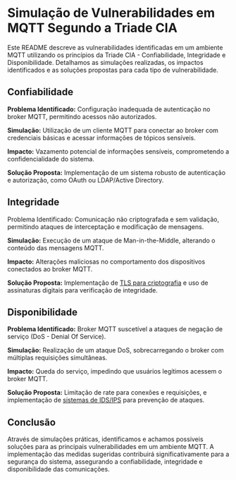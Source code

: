 # Simulação de Vulnerabilidades em MQTT Segundo a Triade CIA

Este README descreve as vulnerabilidades identificadas em um ambiente MQTT utilizando os princípios da Triade CIA - Confiabilidade, Integridade e Disponibilidade. Detalhamos as simulações realizadas, os impactos identificados e as soluções propostas para cada tipo de vulnerabilidade.

## Confiabilidade

**Problema Identificado:** Configuração inadequada de autenticação no broker MQTT, permitindo acessos não autorizados.

**Simulação:** Utilização de um cliente MQTT para conectar ao broker com credenciais básicas e acessar informações de tópicos sensíveis.

**Impacto:** Vazamento potencial de informações sensíveis, comprometendo a confidencialidade do sistema.

**Solução Proposta:** Implementação de um sistema robusto de autenticação e autorização, como OAuth ou LDAP/Active Directory.

## Integridade

Problema Identificado: Comunicação não criptografada e sem validação, permitindo ataques de interceptação e modificação de mensagens.

**Simulação:** Execução de um ataque de Man-in-the-Middle, alterando o conteúdo das mensagens MQTT.

**Impacto:** Alterações maliciosas no comportamento dos dispositivos conectados ao broker MQTT.

**Solução Proposta:** Implementação de [TLS para criptografia](https://www.cloudflare.com/pt-br/learning/ssl/transport-layer-security-tls/) e uso de assinaturas digitais para verificação de integridade.

## Disponibilidade

**Problema Identificado:** Broker MQTT suscetível a ataques de negação de serviço (DoS - Denial Of Service).

**Simulação:** Realização de um ataque DoS, sobrecarregando o broker com múltiplas requisições simultâneas.

**Impacto:** Queda do serviço, impedindo que usuários legítimos acessem o broker MQTT.

**Solução Proposta:** Limitação de rate para conexões e requisições, e implementação de [sistemas de IDS/IPS](https://www.spiceworks.com/it-security/network-security/articles/ids-vs-ips/) para prevenção de ataques.


## Conclusão

Através de simulações práticas, identificamos e achamos possiveis soluções para as principais vulnerabilidades em um ambiente MQTT. A implementação das medidas sugeridas contribuirá significativamente para a segurança do sistema, assegurando a confiabilidade, integridade e disponibilidade das comunicações.